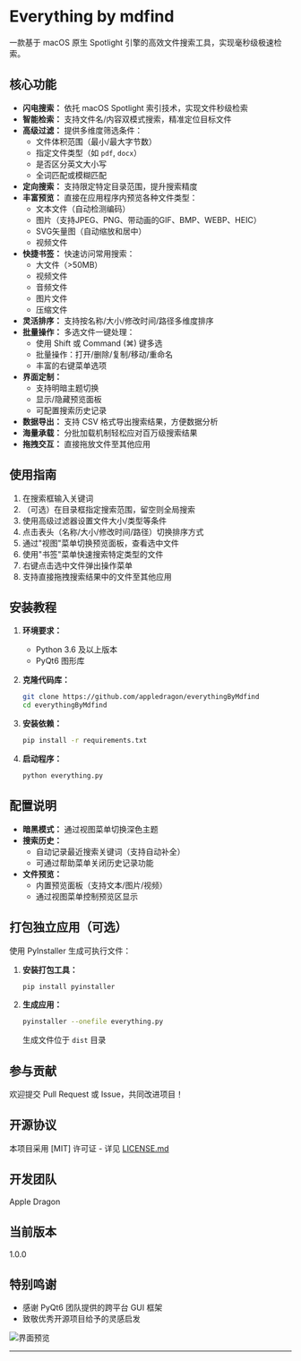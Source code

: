 # Everything by mdfind

一款基于 macOS 原生 Spotlight 引擎的高效文件搜索工具，实现毫秒级极速检索。

## 核心功能

* **闪电搜索：** 依托 macOS Spotlight 索引技术，实现文件秒级检索
* **智能检索：** 支持文件名/内容双模式搜索，精准定位目标文件
* **高级过滤：** 提供多维度筛选条件：
    * 文件体积范围（最小/最大字节数）
    * 指定文件类型（如 `pdf`, `docx`）
    * 是否区分英文大小写
    * 全词匹配或模糊匹配
* **定向搜索：** 支持限定特定目录范围，提升搜索精度
* **丰富预览：** 直接在应用程序内预览各种文件类型：
    * 文本文件（自动检测编码）
    * 图片（支持JPEG、PNG、带动画的GIF、BMP、WEBP、HEIC）
    * SVG矢量图（自动缩放和居中）
    * 视频文件
* **快捷书签：** 快速访问常用搜索：
    * 大文件（>50MB）
    * 视频文件
    * 音频文件
    * 图片文件
    * 压缩文件
* **灵活排序：** 支持按名称/大小/修改时间/路径多维度排序
* **批量操作：** 多选文件一键处理：
    * 使用 Shift 或 Command (⌘) 键多选
    * 批量操作：打开/删除/复制/移动/重命名
    * 丰富的右键菜单选项
* **界面定制：**
    * 支持明暗主题切换
    * 显示/隐藏预览面板
    * 可配置搜索历史记录
* **数据导出：** 支持 CSV 格式导出搜索结果，方便数据分析
* **海量承载：** 分批加载机制轻松应对百万级搜索结果
* **拖拽交互：** 直接拖放文件至其他应用

## 使用指南

1. 在搜索框输入关键词
2. （可选）在目录框指定搜索范围，留空则全局搜索
3. 使用高级过滤器设置文件大小/类型等条件
4. 点击表头（名称/大小/修改时间/路径）切换排序方式
5. 通过"视图"菜单切换预览面板，查看选中文件
6. 使用"书签"菜单快速搜索特定类型的文件
7. 右键点击选中文件弹出操作菜单
8. 支持直接拖拽搜索结果中的文件至其他应用

## 安装教程

1. **环境要求：**
    * Python 3.6 及以上版本
    * PyQt6 图形库

2. **克隆代码库：**
    ```bash
    git clone https://github.com/appledragon/everythingByMdfind
    cd everythingByMdfind
    ```

3. **安装依赖：**
    ```bash
    pip install -r requirements.txt
    ```

4. **启动程序：**
    ```bash
    python everything.py
    ```

## 配置说明

* **暗黑模式：** 通过视图菜单切换深色主题
* **搜索历史：**
  - 自动记录最近搜索关键词（支持自动补全）
  - 可通过帮助菜单关闭历史记录功能
* **文件预览：**
  - 内置预览面板（支持文本/图片/视频）
  - 通过视图菜单控制预览区显示

## 打包独立应用（可选）

使用 PyInstaller 生成可执行文件：

1. **安装打包工具：**
    ```bash
    pip install pyinstaller
    ```

2. **生成应用：**
    ```bash
    pyinstaller --onefile everything.py
    ```
    生成文件位于 `dist` 目录

## 参与贡献

欢迎提交 Pull Request 或 Issue，共同改进项目！

## 开源协议

本项目采用 [MIT] 许可证 - 详见 [LICENSE.md](LICENSE.md)

## 开发团队

Apple Dragon

## 当前版本

1.0.0

## 特别鸣谢

* 感谢 PyQt6 团队提供的跨平台 GUI 框架
* 致敬优秀开源项目给予的灵感启发

![界面预览](https://github.com/user-attachments/assets/2b372510-ece7-44b6-ab4e-5a1898318517)

---

